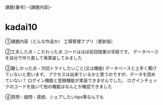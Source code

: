課題{番号} -{課題内容}-
# kadai10

①課題内容（どんな作品か）
工場管理アプリ（更新版）

②工夫した点・こだわった点
コードはほぼ前回授業の写経です。
データベースを自分で作り直して再実装してみました

③難しかった点・次回トライしたいこと(又は機能)
データベースと上手く繋げていないと思います。
アクセスは出来ているかと思うのですが、データを読めていない？
ログイン機能と登録機能が実装できませんでした。
ログインチェックのコードを抜いて他の機能はなんとか確認できました 

④質問・疑問・感想、シェアしたいtips等なんでも


